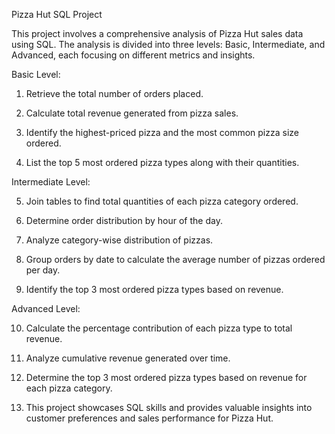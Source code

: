Pizza Hut SQL Project


This project involves a comprehensive analysis of Pizza Hut sales data using SQL. The analysis is divided into three levels: Basic, Intermediate, and Advanced, each focusing on different metrics and insights.

Basic Level:

1. Retrieve the total number of orders placed.

2. Calculate total revenue generated from pizza sales.

3. Identify the highest-priced pizza and the most common pizza size ordered.

4. List the top 5 most ordered pizza types along with their quantities.

Intermediate Level:

5. Join tables to find total quantities of each pizza category ordered.

6. Determine order distribution by hour of the day.

7. Analyze category-wise distribution of pizzas.

8. Group orders by date to calculate the average number of pizzas ordered per day.

9. Identify the top 3 most ordered pizza types based on revenue.

Advanced Level:

10. Calculate the percentage contribution of each pizza type to total revenue.

11. Analyze cumulative revenue generated over time.

12. Determine the top 3 most ordered pizza types based on revenue for each pizza category.

13. This project showcases SQL skills and provides valuable insights into customer preferences and sales performance for Pizza Hut.
